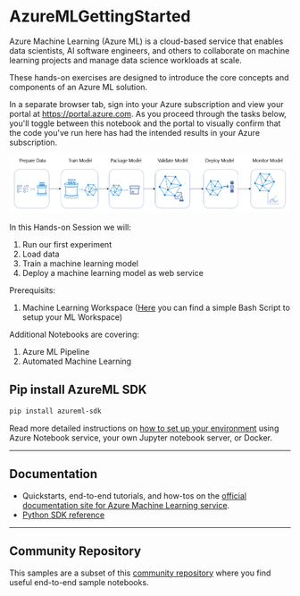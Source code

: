 # AzureMLGettingStarted

Azure Machine Learning (Azure ML) is a cloud-based service that enables data scientists, AI software engineers, and others to collaborate on machine learning projects and manage data science workloads at scale. 

These hands-on exercises are designed to introduce the core concepts and components of an Azure ML solution. 

In a separate browser tab, sign into your Azure subscription and view your portal at https://portal.azure.com. As you proceed through the tasks below, you'll toggle between this notebook and the portal to visually confirm that the code you've run here has had the intended results in your Azure subscription.

![Azure ML Workflow](https://github.com/Sahiep/AzureMLGettingStarted/blob/master/images/pipeline-flow.png)

In this Hands-on Session we will: 

1) Run our first experiment
2) Load data 
3) Train a machine learning model
4) Deploy a machine learning model as web service

Prerequisits:
1) Machine Learning Workspace ([Here](https://github.com/Sahiep/AML-Setup.git) you can find a simple Bash Script to setup your ML Workspace)

Additional Notebooks are covering:
1) Azure ML Pipeline
2) Automated Machine Learning

## Pip install AzureML SDK
```sh
pip install azureml-sdk
```
Read more detailed instructions on [how to set up your environment](./NBSETUP.md) using Azure Notebook service, your own Jupyter notebook server, or Docker.

---------------------------------------
## Documentation

 * Quickstarts, end-to-end tutorials, and how-tos on the [official documentation site for Azure Machine Learning service](https://docs.microsoft.com/en-us/azure/machine-learning/service/).
 * [Python SDK reference](https://docs.microsoft.com/en-us/python/api/overview/azure/ml/intro?view=azure-ml-py)
 
 ---

## Community Repository 
This samples are a subset of this [community repository](https://github.com/microsoft/MLOps/tree/master/examples) where you find useful end-to-end sample notebooks. 
